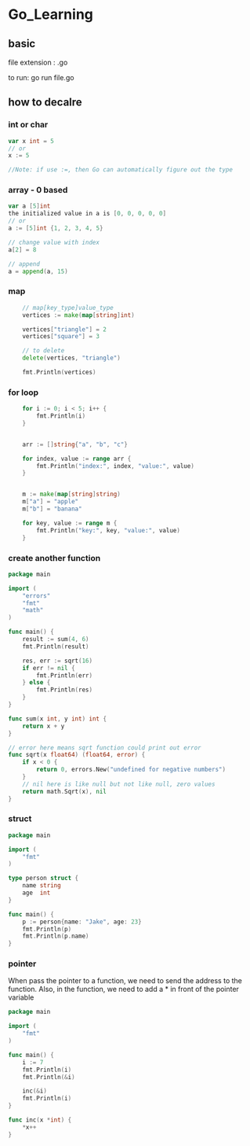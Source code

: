 # Go_Learning

## basic
file extension : .go

to run:
    go run file.go

## how to decalre
### int or char
```go
var x int = 5
// or
x := 5

//Note: if use :=, then Go can automatically figure out the type
```

### array - 0 based
```go
var a [5]int
the initialized value in a is [0, 0, 0, 0, 0]
// or
a := [5]int {1, 2, 3, 4, 5}

// change value with index
a[2] = 8

// append
a = append(a, 15)
```

### map
```go
    // map[key_type]value_type
    vertices := make(map[string]int)

	vertices["triangle"] = 2
	vertices["square"] = 3

    // to delete
    delete(vertices, "triangle")

	fmt.Println(vertices)
```

### for loop
```go
    for i := 0; i < 5; i++ {
		fmt.Println(i)
	}


    arr := []string{"a", "b", "c"}

	for index, value := range arr {
		fmt.Println("index:", index, "value:", value)
	}


    m := make(map[string]string)
	m["a"] = "apple"
	m["b"] = "banana"

	for key, value := range m {
		fmt.Println("key:", key, "value:", value)
	}
```

### create another function
```go
package main

import (
	"errors"
	"fmt"
	"math"
)

func main() {
	result := sum(4, 6)
	fmt.Println(result)

	res, err := sqrt(16)
	if err != nil {
		fmt.Println(err)
	} else {
		fmt.Println(res)
	}
}

func sum(x int, y int) int {
	return x + y
}

// error here means sqrt function could print out error
func sqrt(x float64) (float64, error) {
	if x < 0 {
		return 0, errors.New("undefined for negative numbers")
	}
	// nil here is like null but not like null, zero values
	return math.Sqrt(x), nil
}

```

### struct
```go
package main

import (
	"fmt"
)

type person struct {
	name string
	age  int
}

func main() {
	p := person{name: "Jake", age: 23}
	fmt.Println(p)
	fmt.Println(p.name)
}
```

### pointer
When pass the pointer to a function, we need to send the address to the function. Also, in the function, we need to add a * in front of the pointer variable
```go
package main

import (
	"fmt"
)

func main() {
	i := 7
	fmt.Println(i)
	fmt.Println(&i)

	inc(&i)
	fmt.Println(i)
}

func inc(x *int) {
	*x++
}
```
